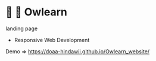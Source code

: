 # 🦉 📖  Owlearn
 landing page
 - Responsive Web Development
 
 Demo => https://doaa-hindawii.github.io/Owlearn_website/
